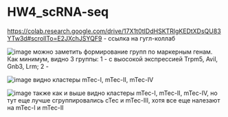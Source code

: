# HW4_scRNA-seq

https://colab.research.google.com/drive/17X1t0tIDdHSKTRlgKEDtXDsQU83YTw3d#scrollTo=E2JXchJSYQF9 - ссылка на гугл-коллаб

![image](https://user-images.githubusercontent.com/60537367/168104078-ca85a1d1-67b9-487b-9927-b2873df0b9fa.png)
можно заметить формирование групп по маркерным генам. Как минимум, видно 3 группы: 1 - с выосокой экспрессией Trpm5, Avil, Gnb3, Lrm; 2 - 

![image](https://user-images.githubusercontent.com/60537367/168104105-6f658394-4ab4-4cf3-8a6f-feb8549d810e.png)
видно кластеры mTec-I, mTec-II, mTec-IV

![image](https://user-images.githubusercontent.com/60537367/168104127-226d3ebc-0e39-41d9-97a2-4badb650ff4d.png)
также как и выше видно кластеры mTec-I, mTec-II, mTec-IV, но тут еще лучше сгруппировались cTec и mTec-III, хотя все еще налезают на mTec-I и mTec-II
